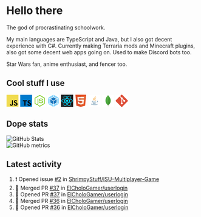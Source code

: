 # Hello there

The god of procrastinating schoolwork.

My main languages are TypeScript and Java, but I also got decent experience with C#. Currently making Terraria mods and Minecraft plugins, also got some decent web apps going on. Used to make Discord bots too.

Star Wars fan, anime enthusiast, and fencer too.

## Cool stuff I use

![JavaScript][javascript]
![TypeScript][typescript]
![Node.js][node]
![Webpack][webpack]
![React][react]
![HTML][html]
![Java][java]
![MongoDB][mongodb]
![Git][git]

## Dope stats

![GitHub Stats](https://github-readme-stats.vercel.app/api?username=ElCholoGamer&theme=tokyonight)
<br />
![GitHub metrics](https://metrics.lecoq.io/ElCholoGamer?template=terminal&base.header=0&base.activity=0&base.community=0&base.repositories=0&base.metadata=0&languages=1)

## Latest activity

<!--START_SECTION:activity-->

1. ❗️ Opened issue [#2](https://github.com/ShrimpyStuff/ISU-Multiplayer-Game/issues/2) in [ShrimpyStuff/ISU-Multiplayer-Game](https://github.com/ShrimpyStuff/ISU-Multiplayer-Game)
2. 🎉 Merged PR [#37](https://github.com/ElCholoGamer/userlogin/pull/37) in [ElCholoGamer/userlogin](https://github.com/ElCholoGamer/userlogin)
3. 💪 Opened PR [#37](https://github.com/ElCholoGamer/userlogin/pull/37) in [ElCholoGamer/userlogin](https://github.com/ElCholoGamer/userlogin)
4. 🎉 Merged PR [#36](https://github.com/ElCholoGamer/userlogin/pull/36) in [ElCholoGamer/userlogin](https://github.com/ElCholoGamer/userlogin)
5. 💪 Opened PR [#36](https://github.com/ElCholoGamer/userlogin/pull/36) in [ElCholoGamer/userlogin](https://github.com/ElCholoGamer/userlogin)
<!--END_SECTION:activity-->

[userlogin]: https://www.spigotmc.org/resources/userlogin.80669/
[javascript]: https://raw.githubusercontent.com/ElCholoGamer/ElCholoGamer/master/icons/javascript.png
[typescript]: https://raw.githubusercontent.com/ElCholoGamer/ElCholoGamer/master/icons/typescript.png
[java]: https://raw.githubusercontent.com/ElCholoGamer/ElCholoGamer/master/icons/java.png
[node]: https://raw.githubusercontent.com/ElCholoGamer/ElCholoGamer/master/icons/node.png
[react]: https://raw.githubusercontent.com/ElCholoGamer/ElCholoGamer/master/icons/react.png
[webpack]: https://raw.githubusercontent.com/ElCholoGamer/ElCholoGamer/master/icons/webpack.png
[html]: https://raw.githubusercontent.com/ElCholoGamer/ElCholoGamer/master/icons/html.png
[git]: https://raw.githubusercontent.com/ElCholoGamer/ElCholoGamer/master/icons/git.png
[mongodb]: https://raw.githubusercontent.com/ElCholoGamer/ElCholoGamer/master/icons/mongodb.png
